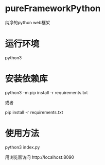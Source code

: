 # pureFrameworkPython
纯净的python web框架
# 运行环境
python3
# 安装依赖库
python3 -m pip install -r requirements.txt

或者

pip install -r requirements.txt
# 使用方法
python3 index.py

用浏览器访问 http://localhost:8090

